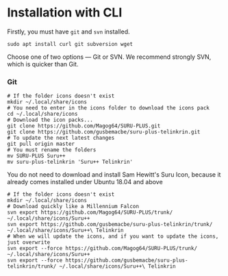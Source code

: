 # Installation with CLI

Firstly, you must have `git` and `svn` installed. 

```shell
sudo apt install curl git subversion wget
```

Choose one of two options — Git or SVN. We recommend strongly SVN, which is quicker than Git. 

### Git

```shell
# If the folder icons doesn't exist
mkdir ~/.local/share/icons
# You need to enter in the icons folder to download the icons pack
cd ~/.local/share/icons
# Download the icon packs...
git clone https://github.com/Magog64/SURU-PLUS.git
git clone https://github.com/gusbemacbe/suru-plus-telinkrin.git
# To update the next latest changes
git pull origin master 
# You must rename the folders
mv SURU-PLUS Suru++
mv suru-plus-telinkrin 'Suru++ Telinkrin'
```

You do not need to download and install Sam Hewitt's Suru Icon, because it already comes installed under Ubuntu 18.04 and above

```shell
# If the folder icons doesn't exist
mkdir ~/.local/share/icons
# Download quickly like a Millennium Falcon
svn export https://github.com/Magog64/SURU-PLUS/trunk/ ~/.local/share/icons/Suru++
svn export https://github.com/gusbemacbe/suru-plus-telinkrin/trunk/ ~/.local/share/icons/Suru++\ Telinkrin
# When we will update the icons, and if you want to update the icons, just overwrite
svn export --force https://github.com/Magog64/SURU-PLUS/trunk/ ~/.local/share/icons/Suru++
svn export --force https://github.com/gusbemacbe/suru-plus-telinkrin/trunk/ ~/.local/share/icons/Suru++\ Telinkrin
```
